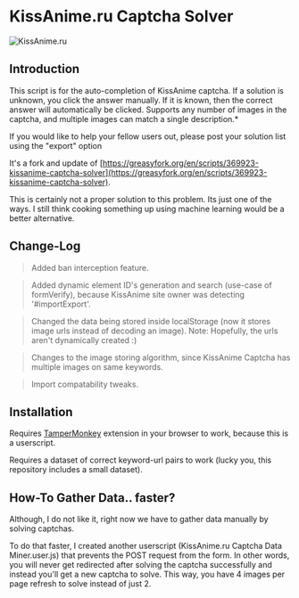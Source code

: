 # KissAnime.ru Captcha Solver

![KissAnime.ru](https://i.imgur.com/Uq4KHkL.png)


## Introduction

This script is for the auto-completion of KissAnime captcha. If a solution is unknown, you click the answer manually. If it is known, then the correct answer will automatically be clicked. Supports any number of images in the captcha, and multiple images can match a single description.*

If you would like to help your fellow users out, please post your solution list using the "export" option

It's a fork and update of [https://greasyfork.org/en/scripts/369923-kissanime-captcha-solver](https://greasyfork.org/en/scripts/369923-kissanime-captcha-solver).

This is certainly not a proper solution to this problem. Its just one of the ways. I still think cooking something up using machine learning would be a better alternative.

## Change-Log

> Added ban interception feature.

> Added dynamic element ID's generation and search (use-case of formVerify), because KissAnime site owner was detecting '#importExport'.

> Changed the data being stored inside localStorage (now it stores image urls instead of decoding an image). Note: Hopefully, the urls aren't dynamically created :)

> Changes to the image storing algorithm, since KissAnime Captcha has multiple images on same keywords.

> Import compatability tweaks.

## Installation

Requires [TamperMonkey](https://tampermonkey.net) extension in your browser to work, because this is a userscript.

Requires a dataset of correct keyword-url pairs to work (lucky you, this repository includes a small dataset).

## How-To Gather Data.. faster?

Although, I do not like it, right now we have to gather data manually by solving captchas. 

To do that faster, I created another userscript (KissAnime.ru Captcha Data Miner.user.js) that prevents the POST request from the form. In other words, you will never get redirected after solving the captcha successfully and instead you'll get a new captcha to solve. This way, you have 4 images per page refresh to solve instead of just 2.
